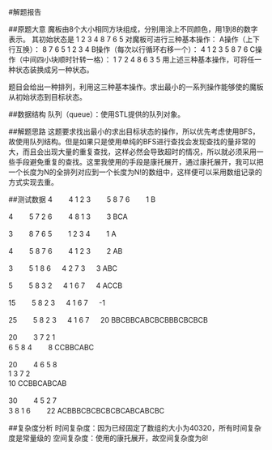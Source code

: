 #解题报告

##原题大意
魔板由8个大小相同方块组成，分别用涂上不同颜色，用1到8的数字表示。
其初始状态是
1 2 3 4
8 7 6 5
对魔板可进行三种基本操作：
A操作（上下行互换）：
8 7 6 5
1 2 3 4
B操作（每次以行循环右移一个）：
4 1 2 3
5 8 7 6
C操作（中间四小块顺时针转一格）：
1 7 2 4
8 6 3 5
用上述三种基本操作，可将任一种状态装换成另一种状态。

题目会给出一种排列，利用这三种基本操作。求出最小的一系列操作能够使的魔板从初始状态到目标状态。

##数据结构
队列（queue）：使用STL提供的队列对象。

##解题思路
这题要求找出最小的求出目标状态的操作，所以优先考虑使用BFS，故使用队列结构。但是如果只是使用单纯的BFS进行查找会发现查找的量非常的大，而且会出现大量的重复查找，这样必然会导致超时的情况，所以就必须采用一些手段避免重复的查找。这里我使用的手段是康托展开，通过康托展开，我可以把一个长度为N的全排列对应到一个长度为N!的数组中，这样便可以采用数组记录的方式实现去重。

##测试数据
4　　
4 1 2 3　　
5 8 7 6　　
1 B　　

4　　
5 7 2 6　　
4 8 1 3　　
3 BCA　　

3　　
8 7 6 5　　
1 2 3 4　　
1 A　　

4　　
5 8 7 6　　
4 1 2 3　　
2 AB　　

3　　
5 1 8 6 　
4 2 7 3 　
3 ABC　　

5　　
5 8 3 2 　
4 1 6 7 　
4 ACCB　　

15　　
5 8 2 3 　
4 1 6 7 　
-1　　

25　　
5 8 2 3 　
4 1 6 7 　
20 BBCBBCABCBCBBBCBCBCB　　

20　　
3 7 2 1  
6 5 8 4　　
8 CCBBCABC　　

20　　
4 6 5 8  
1 3 7 2  
10 CCBBCABCAB　　

30　　
4 5 2 7  
3 8 1 6　　
22 ACBBBCBCBCBCBCABCABCBC

##复杂度分析
时间复杂度：因为已经固定了数组的大小为40320，所有时间复杂度是常量级的
空间复杂度：使用的康托展开，故空间复杂度为8!